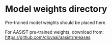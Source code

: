 # Model weights directory

Pre-trained model weights should be placed here.

For AASIST pre-trained weights, download from:
https://github.com/clovaai/aasist/releases
